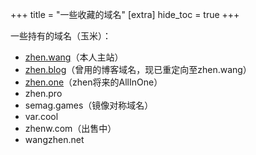 +++
title = "一些收藏的域名"
[extra]
hide_toc = true
+++

一些持有的域名（玉米）：

- [zhen.wang](https://zhen.wang)（本人主站）
- [zhen.blog](https://zhen.blog)（曾用的博客域名，现已重定向至zhen.wang）
- [zhen.one](https://zhen.one)（zhen将来的AllInOne）
- zhen.pro
- semag.games（镜像对称域名）
- var.cool
- zhenw.com（出售中）
- wangzhen.net